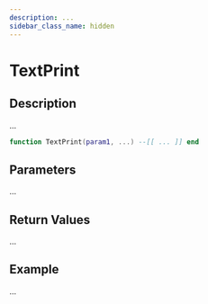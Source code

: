 ```yaml
---
description: ...
sidebar_class_name: hidden
---
```


# TextPrint

## Description

...

```lua
function TextPrint(param1, ...) --[[ ... ]] end
```

## Parameters

...

## Return Values

...

## Example

...

